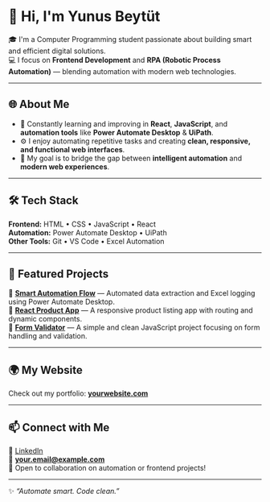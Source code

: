 # 👋 Hi, I'm Yunus Beytüt  

🎓 I'm a Computer Programming student passionate about building smart and efficient digital solutions.  
💻 I focus on **Frontend Development** and **RPA (Robotic Process Automation)** — blending automation with modern web technologies.

---

## 🌐 About Me  

- 🧠 Constantly learning and improving in **React**, **JavaScript**, and **automation tools** like **Power Automate Desktop** & **UiPath**.  
- ⚙️ I enjoy automating repetitive tasks and creating **clean, responsive, and functional web interfaces**.  
- 🚀 My goal is to bridge the gap between **intelligent automation** and **modern web experiences**.  

---

## 🛠️ Tech Stack  

**Frontend:** HTML • CSS • JavaScript • React  
**Automation:** Power Automate Desktop • UiPath  
**Other Tools:** Git • VS Code • Excel Automation  

---

## 📁 Featured Projects  

🔹 [**Smart Automation Flow**](#) — Automated data extraction and Excel logging using Power Automate Desktop.  
🔹 [**React Product App**](#) — A responsive product listing app with routing and dynamic components.  
🔹 [**Form Validator**](#) — A simple and clean JavaScript project focusing on form handling and validation.  

---

## 🌍 My Website  
Check out my portfolio: [**yourwebsite.com**](#)

---

## 📫 Connect with Me  

💼 [LinkedIn](#)  
📧 **your.email@example.com**  
🧩 Open to collaboration on automation or frontend projects!

---

✨ *“Automate smart. Code clean.”*  
